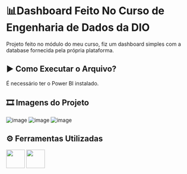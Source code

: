
# 📊Dashboard Feito No Curso de Engenharia de Dados da DIO

Projeto feito no módulo do meu curso, fiz um dashboard simples com a database fornecida pela própria plataforma.



## ▶ Como Executar o Arquivo?

É necessário ter o Power BI instalado.


## 🎞 Imagens do Projeto
![image](https://github.com/user-attachments/assets/a6409a5a-7a9d-42b5-89f6-08213df3b2fa)
![image](https://github.com/user-attachments/assets/1644d022-7c39-45f4-a8dc-ed288ccf0b53)
![image](https://github.com/user-attachments/assets/727ccce3-27d6-40ae-a6c5-81b88afd4efd)




## ⚙ Ferramentas Utilizadas 

<div>
  <img width="50px" lang="50px" src="https://cdn.jsdelivr.net/gh/devicons/devicon@latest/icons/figma/figma-original.svg" />
  <img width="50px" lang="50px" src="https://upload.wikimedia.org/wikipedia/commons/thumb/c/cf/New_Power_BI_Logo.svg/1200px-New_Power_BI_Logo.svg.png" />
</div>
